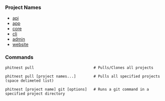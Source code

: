 ### Project Names

- [api](https://github.com/PhitNest/phitnest-api)
- [app](https://github.com/PhitNest/phitnest-app)
- [core](https://github.com/PhitNest/phitnest-core)
- [cli](https://github.com/PhitNest/phitnest-cli)
- [admin](https://github.com/PhitNest/phitnest-admin)
- [website](https://github.com/PhitNest/phitnest-website)

### Commands

```
phitnest pull                           # Pulls/Clones all projects

phitnest pull [project names...]        # Pulls all specified projects (space delimeted list)

phitnest [project name] git [options]   # Runs a git command in a specified project directory
```